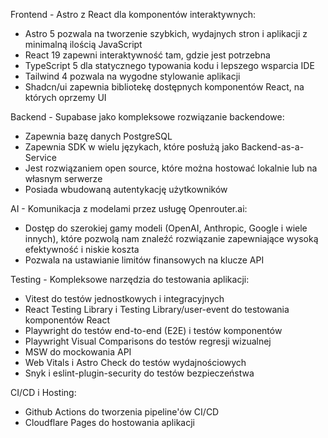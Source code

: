 Frontend - Astro z React dla komponentów interaktywnych:

- Astro 5 pozwala na tworzenie szybkich, wydajnych stron i aplikacji z minimalną ilością JavaScript
- React 19 zapewni interaktywność tam, gdzie jest potrzebna
- TypeScript 5 dla statycznego typowania kodu i lepszego wsparcia IDE
- Tailwind 4 pozwala na wygodne stylowanie aplikacji
- Shadcn/ui zapewnia bibliotekę dostępnych komponentów React, na których oprzemy UI

Backend - Supabase jako kompleksowe rozwiązanie backendowe:

- Zapewnia bazę danych PostgreSQL
- Zapewnia SDK w wielu językach, które posłużą jako Backend-as-a-Service
- Jest rozwiązaniem open source, które można hostować lokalnie lub na własnym serwerze
- Posiada wbudowaną autentykację użytkowników

AI - Komunikacja z modelami przez usługę Openrouter.ai:

- Dostęp do szerokiej gamy modeli (OpenAI, Anthropic, Google i wiele innych), które pozwolą nam znaleźć rozwiązanie zapewniające wysoką efektywność i niskie koszta
- Pozwala na ustawianie limitów finansowych na klucze API

Testing - Kompleksowe narzędzia do testowania aplikacji:

- Vitest do testów jednostkowych i integracyjnych
- React Testing Library i Testing Library/user-event do testowania komponentów React
- Playwright do testów end-to-end (E2E) i testów komponentów
- Playwright Visual Comparisons do testów regresji wizualnej
- MSW do mockowania API
- Web Vitals i Astro Check do testów wydajnościowych
- Snyk i eslint-plugin-security do testów bezpieczeństwa

CI/CD i Hosting:

- Github Actions do tworzenia pipeline'ów CI/CD
- Cloudflare Pages do hostowania aplikacji

